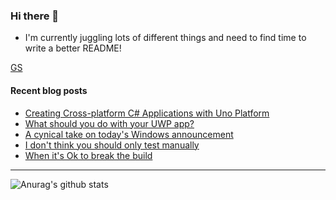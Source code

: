 ### Hi there 👋

- I'm currently juggling lots of different things and need to find time to write a better README!

[GS](https://www.gigseekr.com/takeover/lsc21)

<!--
**mrlacey/mrlacey** is a ✨ _special_ ✨ repository because its `README.md` (this file) appears on your GitHub profile.

Here are some ideas to get you started:

- 🔭 I’m currently working on ...
- 🌱 I’m currently learning ...
- 👯 I’m looking to collaborate on ...
- 🤔 I’m looking for help with ...
- 💬 Ask me about ...
- 📫 How to reach me: ...
- 😄 Pronouns: ...
- ⚡ Fun fact: ...
-->

#### Recent blog posts
<!-- BLOG-POST-LIST:START -->
- [Creating Cross-platform C# Applications with Uno Platform](http://feedproxy.google.com/~r/MattLacey/~3/aq3B2EVVb7I/creating-cross-platform-c-applications.html)
- [What should you do with your UWP app?](http://feedproxy.google.com/~r/MattLacey/~3/2LxvMNvwYYc/what-should-you-do-with-your-uwp-app.html)
- [A cynical take on today's Windows announcement](http://feedproxy.google.com/~r/MattLacey/~3/5vRpt8yOCes/a-cynical-take-on-todays-windows.html)
- [I don't think you should only test manually](http://feedproxy.google.com/~r/MattLacey/~3/a5VEe7mZSgk/i-dont-think-you-should-only-test.html)
- [When it's Ok to break the build](http://feedproxy.google.com/~r/MattLacey/~3/AqpZTgPOBDM/when-its-ok-to-break-build.html)
<!-- BLOG-POST-LIST:END -->

---

![Anurag's github stats](https://github-readme-stats.vercel.app/api?username=mrlacey&count_private=true&show_icons=true)
